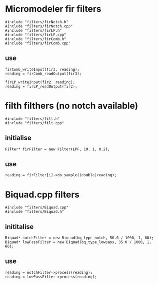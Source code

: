 # Micromodeler fir filters

    #include "filters/firNotch.h"
    #include "filters/firNotch.cpp"
    #include "filters/firLP.h"
    #include "filters/firLP.cpp"
    #include "filters/firComb.h"
    #include "filters/firComb.cpp"

## use
    firComb_writeInput(fir3, reading);
    reading = firComb_readOutput(fir3);

    firLP_writeInput(fir2, reading);
    reading = firLP_readOutput(fir2);


# filth filthers (no notch available)

    #include "filters/filt.h"
    #include "filters/filt.cpp"

## initialise
    Filter* firFilter = new Filter(LPF, 10, 1, 0.2);

## use
    reading = firFilter[i]->do_sample((double)reading);



# Biquad.cpp filters
    #include "filters/Biquad.cpp"
    #include "filters/Biquad.h"

## inititalise
    Biquad* notchFilter = new Biquad(bq_type_notch, 50.0 / 1000, 1, 60);
    Biquad* lowPassFilter = new Biquad(bq_type_lowpass, 35.0 / 1000, 1, 60);

## use
    reading = notchFilter->process(reading);
    reading = lowPassFilter->process(reading);
